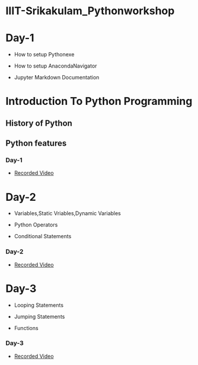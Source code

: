 # IIIT-Srikakulam_Pythonworkshop


# Day-1

- How to setup Pythonexe

+ How to setup AnacondaNavigator

* Jupyter Markdown Documentation

# Introduction To Python Programming
## History of Python
## Python features

### Day-1 

- [Recorded Video](https://transcripts.gotomeeting.com/#/s/e86673db481feb05256449b541371f8abfb01e4adc3600c59f9f6e07801351a7)



# Day-2

- Variables,Static Vriables,Dynamic Variables

+ Python Operators

* Conditional Statements


### Day-2

- [Recorded Video](https://transcripts.gotomeeting.com/#/s/1837c5b4107e82ff4a9cebf72d775982ee8dcc0373b80f12abdba795f81f0469)


# Day-3

- Looping Statements

+ Jumping Statements

* Functions


### Day-3

- [Recorded Video](https://transcripts.gotomeeting.com/#/s/97e08122bd54ab0709f7f8e4d264b2d3d65a59af0953bdaedbd733e99f0b9b76)

